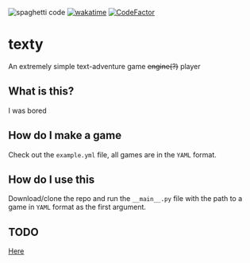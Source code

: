 ![spaghetti code](https://img.shields.io/badge/spaghetti%20code-certified-success) [![wakatime](https://wakatime.com/badge/user/17178fab-a33c-430f-a764-7b3f26c7b966/project/cd3b8d2e-460d-4a8f-952b-dc3c1b869158.svg)](https://wakatime.com/badge/user/17178fab-a33c-430f-a764-7b3f26c7b966/project/cd3b8d2e-460d-4a8f-952b-dc3c1b869158) [![CodeFactor](https://www.codefactor.io/repository/github/hernikplays/texty/badge)](https://www.codefactor.io/repository/github/hernikplays/texty)
# texty 
An extremely simple text-adventure game ~~engine(?)~~ player 

## What is this?
I was bored

## How do I make a game
Check out the `example.yml` file, all games are in the `YAML` format.

## How do I use this
Download/clone the repo and run the `__main__.py` file with the path to a game in `YAML` format as the first argument.

## TODO
[Here](https://github.com/hernikplays/texty/projects/1)
